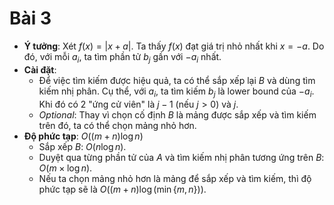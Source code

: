# Bài 3

- **Ý tưởng**: Xét $f(x) = |x + a|$. Ta thấy $f(x)$ đạt giá trị nhỏ nhất khi $x = -a$. Do đó, với mỗi $a_i$, ta tìm phần tử $b_j$ gần với $-a_i$ nhất.
- **Cài đặt**:
    - Để việc tìm kiếm được hiệu quả, ta có thể sắp xếp lại $B$ và dùng tìm kiếm nhị phân. Cụ thể, với $a_i$, ta tìm kiếm $b_j$ là lower bound của $-a_i$. Khi đó có 2 "ứng cử viên" là $j - 1$ (nếu $j > 0$) và $j$.
    - *Optional*: Thay vì chọn cố định $B$ là mảng được sắp xếp và tìm kiếm trên đó, ta có thể chọn mảng nhỏ hơn.
- **Độ phức tạp**: $O((m + n) \log n)$
    - Sắp xếp $B$: $O(n \log n)$.
    - Duyệt qua từng phần tử của $A$ và tìm kiếm nhị phân tương ứng trên $B$: $O(m \times \log n)$.
    - Nếu ta chọn mảng nhỏ hơn là mảng để sắp xếp và tìm kiếm, thì độ phức tạp sẽ là $O((m + n) \log (\min \{m, n\}))$.